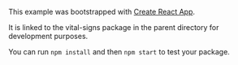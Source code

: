 This example was bootstrapped with [Create React App](https://github.com/facebook/create-react-app).

It is linked to the vital-signs package in the parent directory for development purposes.

You can run `npm install` and then `npm start` to test your package.

